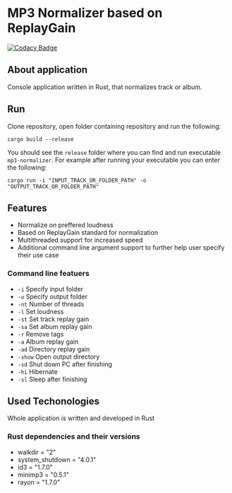 # MP3 Normalizer based on ReplayGain

[![Codacy Badge](https://app.codacy.com/project/badge/Grade/f97aa752bf4746e18cc4c8387b17fb39)](https://app.codacy.com/gh/matf-pp/2023_MP3-Normalizer/dashboard?utm_source=gh&utm_medium=referral&utm_content=&utm_campaign=Badge_grade)

## About application

Console application written in Rust, that normalizes track or album. 

## Run

Clone repository, open folder containing repository and run the following:

```
cargo build --release
```
You should see the `release` folder where you can find and run executable `mp3-normalizer`. For example after running your executable you can enter the following:
```
cargo run -i "INPUT_TRACK_OR_FOLDER_PATH" -o "OUTPUT_TRACK_OR_FOLDER_PATH"
```

## Features

+ Normalize on preffered loudness
+ Based on ReplayGain standard for normalization
+ Multithreaded support for increased speed
+ Additional command line argument support to further help user specify their use case

### Command line featuers
+ `-i` Specify input folder
+ `-o` Specify output folder
+ `-nt` Number of threads
+ `-l` Set loudness
+ `-st` Set track replay gain
+ `-sa` Set album replay gain
+ `-r` Remove tags
+ `-a` Album replay gain
+ `-ad` Directory replay gain
+ `-show` Open output directory
+ `-sd` Shut down PC after finishing
+ `-hi` Hibernate
+ `-sl` Sleep after finishing

## Used Techonologies

Whole application is written and developed in Rust

### Rust dependencies and their versions
+ walkdir = "2"
+ system_shutdown = "4.0.1"
+ id3 = "1.7.0"
+ minimp3 = "0.5.1"
+ rayon = "1.7.0"
